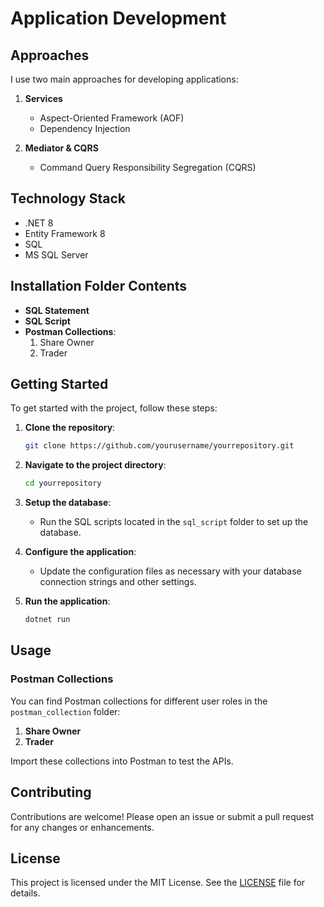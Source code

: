 # Application Development

## Approaches

I use two main approaches for developing applications:

1. **Services**
   - Aspect-Oriented Framework (AOF)
   - Dependency Injection

2. **Mediator & CQRS**
   - Command Query Responsibility Segregation (CQRS)

## Technology Stack

- .NET 8
- Entity Framework 8
- SQL
- MS SQL Server

## Installation Folder Contents

- **SQL Statement**
- **SQL Script**
- **Postman Collections**:
  1. Share Owner
  2. Trader

## Getting Started

To get started with the project, follow these steps:

1. **Clone the repository**:
    ```bash
    git clone https://github.com/yourusername/yourrepository.git
    ```

2. **Navigate to the project directory**:
    ```bash
    cd yourrepository
    ```

3. **Setup the database**:
   - Run the SQL scripts located in the `sql_script` folder to set up the database.

4. **Configure the application**:
   - Update the configuration files as necessary with your database connection strings and other settings.

5. **Run the application**:
    ```bash
    dotnet run
    ```

## Usage

### Postman Collections

You can find Postman collections for different user roles in the `postman_collection` folder:

1. **Share Owner**
2. **Trader**

Import these collections into Postman to test the APIs.

## Contributing

Contributions are welcome! Please open an issue or submit a pull request for any changes or enhancements.

## License

This project is licensed under the MIT License. See the [LICENSE](LICENSE) file for details.

